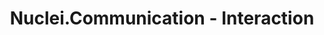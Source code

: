 ---
title: 'Nuclei.Communication - Interaction'
tags: ['Nuclei', 'WCF']
commentIssueId: 5000
ignore: true
---